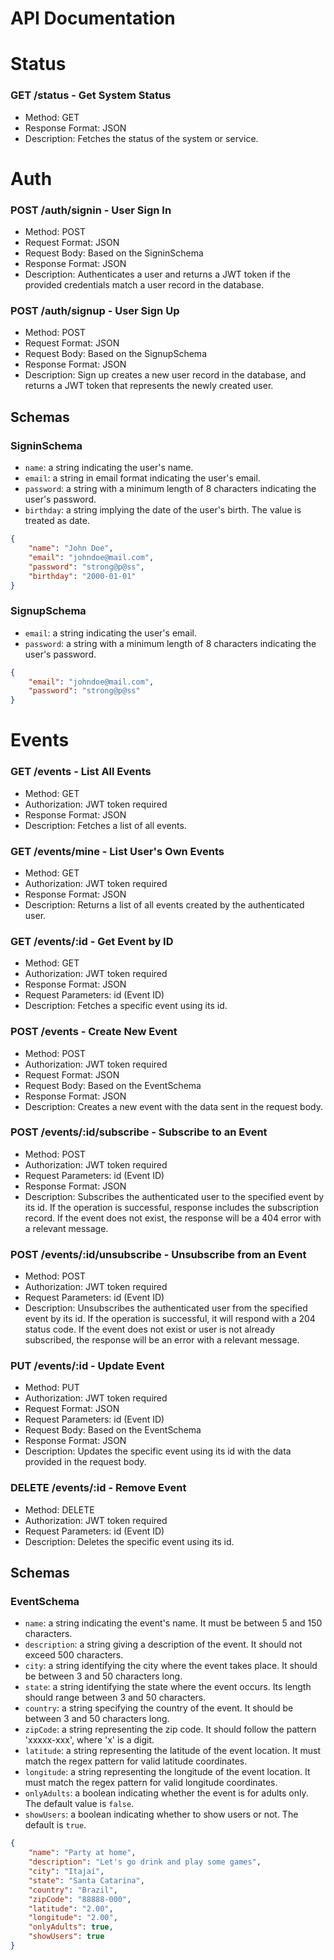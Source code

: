 # API Documentation

# Status

### GET /status - Get System Status

- Method: GET
- Response Format: JSON
- Description: Fetches the status of the system or service.

# Auth

### POST /auth/signin - User Sign In

- Method: POST
- Request Format: JSON
- Request Body: Based on the SigninSchema
- Response Format: JSON
- Description: Authenticates a user and returns a JWT token if the provided credentials match a user record in the database.

### POST /auth/signup - User Sign Up

- Method: POST
- Request Format: JSON
- Request Body: Based on the SignupSchema
- Response Format: JSON
- Description: Sign up creates a new user record in the database, and returns a JWT token that represents the newly created user.

## Schemas

### SigninSchema

- `name`: a string indicating the user's name.
- `email`: a string in email format indicating the user's email.
- `password`: a string with a minimum length of 8 characters indicating the user's password.
- `birthday`: a string implying the date of the user's birth. The value is treated as date.

```json
{
    "name": "John Doe",
    "email": "johndoe@mail.com",
    "password": "strong@p@ss",
    "birthday": "2000-01-01"
}
```

### SignupSchema

- `email`: a string indicating the user's email.
- `password`: a string with a minimum length of 8 characters indicating the user's password.

```json
{
    "email": "johndoe@mail.com",
    "password": "strong@p@ss"
}
```

# Events

### GET /events - List All Events

- Method: GET
- Authorization: JWT token required
- Response Format: JSON
- Description: Fetches a list of all events.

### GET /events/mine - List User's Own Events

- Method: GET
- Authorization: JWT token required
- Response Format: JSON
- Description: Returns a list of all events created by the authenticated user.

### GET /events/:id - Get Event by ID

- Method: GET
- Authorization: JWT token required
- Response Format: JSON
- Request Parameters: id (Event ID)
- Description: Fetches a specific event using its id.

### POST /events - Create New Event

- Method: POST
- Authorization: JWT token required
- Request Format: JSON
- Request Body: Based on the EventSchema
- Response Format: JSON
- Description: Creates a new event with the data sent in the request body.

### POST /events/:id/subscribe - Subscribe to an Event

- Method: POST
- Authorization: JWT token required
- Request Parameters: id (Event ID)
- Response Format: JSON
- Description: Subscribes the authenticated user to the specified event by its id. If the operation is successful, response includes the subscription record. If the event does not exist, the response will be a 404 error with a relevant message.

### POST /events/:id/unsubscribe - Unsubscribe from an Event

- Method: POST
- Authorization: JWT token required
- Request Parameters: id (Event ID)
- Description: Unsubscribes the authenticated user from the specified event by its id. If the operation is successful, it will respond with a 204 status code. If the event does not exist or user is not already subscribed, the response will be an error with a relevant message.

### PUT /events/:id - Update Event

- Method: PUT
- Authorization: JWT token required
- Request Format: JSON
- Request Parameters: id (Event ID)
- Request Body: Based on the EventSchema
- Response Format: JSON
- Description: Updates the specific event using its id with the data provided in the request body.

### DELETE /events/:id - Remove Event

- Method: DELETE
- Authorization: JWT token required
- Request Parameters: id (Event ID)
- Description: Deletes the specific event using its id.

## Schemas

### EventSchema

- `name`: a string indicating the event's name. It must be between 5 and 150 characters.
- `description`: a string giving a description of the event. It should not exceed 500 characters.
- `city`: a string identifying the city where the event takes place. It should be between 3 and 50 characters long.
- `state`: a string identifying the state where the event occurs. Its length should range between 3 and 50 characters.
- `country`: a string specifying the country of the event. It should be between 3 and 50 characters long.
- `zipCode`: a string representing the zip code. It should follow the pattern 'xxxxx-xxx', where 'x' is a digit.
- `latitude`: a string representing the latitude of the event location. It must match the regex pattern for valid latitude coordinates.
- `longitude`: a string representing the longitude of the event location. It must match the regex pattern for valid longitude coordinates.
- `onlyAdults`: a boolean indicating whether the event is for adults only. The default value is `false`.
- `showUsers`: a boolean indicating whether to show users or not. The default is `true`.

```json
{
    "name": "Party at home",
    "description": "Let's go drink and play some games",
    "city": "Itajaí",
    "state": "Santa Catarina",
    "country": "Brazil",
    "zipCode": "88888-000",
    "latitude": "2.00",
    "longitude": "2.00",
    "onlyAdults": true,
    "showUsers": true
}
```
